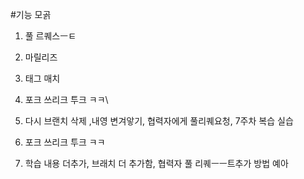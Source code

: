 #기능 모곩
1. 풀 르퀘스ㅡㅌ
2. 마릴리즈 
3. 태그 매치

4. 포크 쓰리크 투크 ㅋㅋ\
5. 다시 브랜치 삭제 ,내영 변겨앟기, 협력자에게 풀리퀘요청, 7주차 복습 실습

6. 포크 쓰리크 투크 ㅋㅋ
7. 학습 내용 더추가, 브래치 더 추가함, 협력자 풀 리퀘ㅡㅡ트추가 방법 예아 

